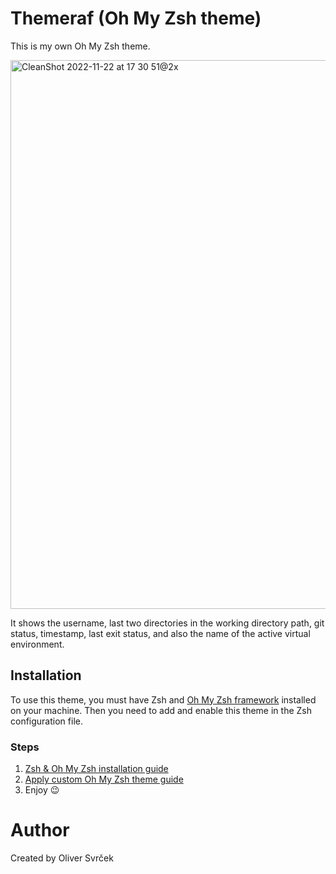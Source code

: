 
# Themeraf (Oh My Zsh theme)

This is my own Oh My Zsh theme.

<img width="878" alt="CleanShot 2022-11-22 at 17 30 51@2x" src="https://user-images.githubusercontent.com/75705745/203369070-6a421e8a-ff15-467d-9ae6-8c3fac603f24.png">

It shows the username, last two directories in the working directory path, git status, timestamp, last exit status, and also the name of the active virtual environment.

## Installation

To use this theme, you must have Zsh and [Oh My Zsh framework](https://ohmyz.sh) installed on your machine. Then you need to add and enable this theme in the Zsh configuration file.

### Steps

1. [Zsh & Oh My Zsh installation guide](https://github.com/ohmyzsh/ohmyzsh/wiki/Installing-ZSH)
2. [Apply custom Oh My Zsh theme guide](https://github.com/ohmyzsh/ohmyzsh/wiki/Customization#overriding-and-adding-themes)
3. Enjoy 😉

# Author
Created by  Oliver Svrček
